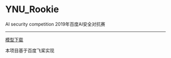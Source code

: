 # YNU_Rookie
AI security competition
2019年百度AI安全对抗赛
***
<a href="https://aistudio.baidu.com/aistudio/datasetdetail/19734">模型下载</a>
<p>本项目基于百度飞桨实现</p>
